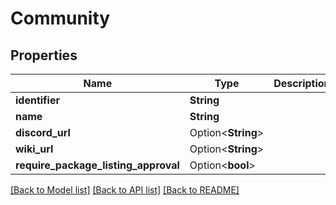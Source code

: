 # Community

## Properties

Name | Type | Description | Notes
------------ | ------------- | ------------- | -------------
**identifier** | **String** |  |
**name** | **String** |  |
**discord_url** | Option<**String**> |  | [optional]
**wiki_url** | Option<**String**> |  | [optional]
**require_package_listing_approval** | Option<**bool**> |  | [optional]

[[Back to Model list]](../README.md#documentation-for-models) [[Back to API list]](../README.md#documentation-for-api-endpoints) [[Back to README]](../README.md)


